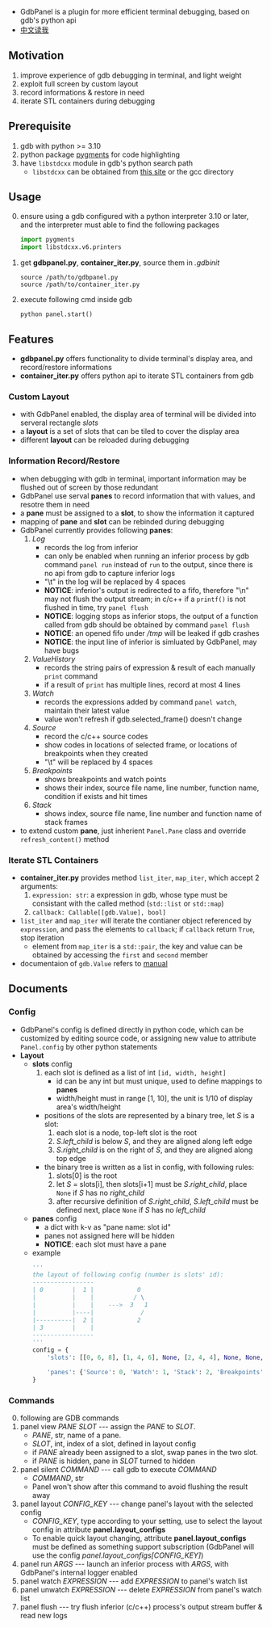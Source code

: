 - GdbPanel is a plugin for more efficient terminal debugging, based on gdb's python api
- [中文读我](./DOWO.md)

## Motivation
1. improve experience of gdb debugging in terminal, and light weight
2. exploit full screen by custom layout
3. record informations & restore in need
4. iterate STL containers during debugging

## Prerequisite
1. gdb with python >= 3.10
2. python package [pygments](https://pygments.org/) for code highlighting
3. have `libstdcxx` module in gdb's python search path
    - `libstdcxx` can be obtained from [this site](https://github.com/gcc-mirror/gcc/tree/master/libstdc%2B%2B-v3/python/libstdcxx) or the gcc directory

## Usage
0. ensure using a gdb configured with a python interpreter 3.10 or later, and the interpreter must able to find the following packages
    ```python
    import pygments
    import libstdcxx.v6.printers
    ```
1. get **gdbpanel.py**, **container_iter.py**, source them in *.gdbinit*
    ```gdb
    source /path/to/gdbpanel.py
    source /path/to/container_iter.py
    ```
2. execute following cmd inside gdb
    ```gdb
    python panel.start()
    ```

## Features
- **gdbpanel.py** offers functionality to divide terminal's display area, and record/restore informations
- **container_iter.py** offers python api to iterate STL containers from gdb
### Custom Layout
- with GdbPanel enabled, the display area of terminal will be divided into serveral rectangle *slots*
- a **layout** is a set of slots that can be tiled to cover the display area
- different **layout** can be reloaded during debugging
### Information Record/Restore
- when debugging with gdb in terminal, important information may be flushed out of screen by those redundant
- GdbPanel use serval **panes** to record information that with values, and resotre them in need
- a **pane** must be assigned to a **slot**, to show the information it captured
- mapping of **pane** and **slot** can be rebinded during debugging
- GdbPanel currently provides following **panes**:
    1. *Log*
        - records the log from inferior
        - can only be enabled when running an inferior process by gdb command `panel run` instead of `run` to the output, since there is no api from gdb to capture inferior logs
        - "\t" in the log will be replaced by 4 spaces
        - **NOTICE**: inferior's output is redirected to a fifo, therefore "\n" may not flush the output stream; in c/c++ if a `printf()` is not flushed in time, try `panel flush`
        - **NOTICE**: logging stops as inferior stops, the output of a function called from gdb should be obtained by command `panel flush`
        - **NOTICE**: an opened fifo under */tmp* will be leaked if gdb crashes
        - **NOTICE**: the input line of inferior is simluated by GdbPanel, may have bugs
    2. *ValueHistory*
        - records the string pairs of expression & result of each manually `print` command
        - if a result of `print` has multiple lines, record at most 4 lines
    3. *Watch*
        - records the expressions added by command `panel watch`, maintain their latest value
        - value won't refresh if gdb.selected_frame() doesn't change
    4. *Source*
        - record the c/c++ source codes
        - show codes in locations of selected frame, or locations of breakpoints when they created
        - "\t" will be replaced by 4 spaces
    5. *Breakpoints*
        - shows breakpoints and watch points
        - shows their index, source file name, line number, function name, condition if exists and hit times
    6. *Stack*
        - shows index, source file name, line number and function name of stack frames
- to extend custom **pane**, just inherient `Panel.Pane` class and override `refresh_content()` method

### Iterate STL Containers
- **container_iter.py** provides method `list_iter`, `map_iter`, which accept 2 arguments:
    1. `expression: str`: a expression in gdb, whose type must be consistant with the called method (`std::list` or `std::map`)
    2. `callback: Callable[[gdb.Value], bool]`
- `list_iter` and `map_iter` will iterate the contianer object referenced by `expression`, and pass the elements to `callback`; if `callback` return `True`, stop iteration
    - element from `map_iter` is a `std::pair`, the key and value can be obtained by accessing the `first` and `second` member
- documentaion of `gdb.Value` refers to [manual](https://sourceware.org/gdb/onlinedocs/gdb/Values-From-Inferior.html#Values-From-Inferior)

## Documents
### Config
- GdbPanel's config is defined directly in python code, which can be customized by editing source code, or assigning new value to attribute `Panel.config` by other python statements
- **Layout**
    - **slots** config
        1. each slot is defined as a list of int `[id, width, height]`
            - id can be any int but must unique, used to define mappings to **panes**
            - width/height must in range [1, 10], the unit is 1/10 of display area's width/height
        - positions of the slots are represented by a binary tree, let *S* is a slot:
            1. each slot is a node, top-left slot is the root
            2. *S*.*left_child* is below *S*, and they are aligned along left edge
            3. *S*.*right_child* is on the right of *S*, and they are aligned along top edge
        - the binary tree is written as a list in config, with following rules:
            1. slots[0] is the root
            3. let *S* = slots[i], then slots[i+1] must be *S*.*right_child*, place `None` if *S* has no *right_child*
            4. after recursive definition of *S*.*right_child*, *S*.*left_child* must be defined next, place `None` if *S* has no *left_child*
    - **panes** config
        - a dict with k-v as "pane name: slot id"
        - panes not assigned here will be hidden
        - **NOTICE**: each slot must have a pane
    - example
        ```python
        '''
        the layout of following config (number is slots' id):
        -----------------
        | 0        |  1 |            0
        |          |    |           / \
        |          |    |    --->  3   1
        |          |----|             /
        |----------|  2 |            2
        | 3        |    |
        -----------------
        '''
        config = {
            'slots': [[0, 6, 8], [1, 4, 6], None, [2, 4, 4], None, None, [3, 6, 2], None, None],

            'panes': {'Source': 0, 'Watch': 1, 'Stack': 2, 'Breakpoints': 3}
        }
        ```
### Commands
0. following are GDB commands
1. panel view *PANE* *SLOT* --- assign the *PANE* to *SLOT*.
    - *PANE*, str, name of a pane.
    - *SLOT*, int, index of a slot, defined in layout config
    - if *PANE* already been assigned to a slot, swap panes in the two slot.
    - if *PANE* is hidden, pane in *SLOT* turned to hidden
3. panel silent *COMMAND* --- call gdb to execute *COMMAND*
    - *COMMAND*, str
    - Panel won't show after this command to avoid flushing the result away
4. panel layout *CONFIG_KEY* --- change panel's layout with the selected config
    - *CONFIG_KEY*, type according to your setting, use to select the layout config in attribute **panel.layout_configs**
    - To enable quick layout changing, attribute **panel.layout_configs** must be defined as something support subscription (GdbPanel will use the config *panel.layout_configs[CONFIG_KEY]*)
5. panel run *ARGS* --- launch an inferior process with *ARGS*, with GdbPanel's internal logger enabled
6. panel watch *EXPRESSION* --- add *EXPRESSION* to panel's watch list
7. panel unwatch *EXPRESSION* --- delete *EXPRESSION* from panel's watch list
8. panel flush --- try flush inferior (c/c++) process's output stream buffer & read new logs

